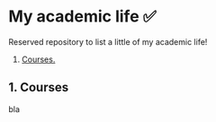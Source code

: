# My academic life ✅

Reserved repository to list a little of my academic life!

1. [Courses. ](#courses)

<a name="courses"></a>
## 1. Courses

bla
